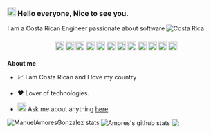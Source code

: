 <h3><img src="https://emojis.slackmojis.com/emojis/images/1531849430/4246/blob-sunglasses.gif?1531849430" width="20"/> Hello everyone, Nice to see you.</h3>

I am a Costa Rican Engineer passionate about software ![Costa Rica](https://raw.githubusercontent.com/stevenrskelton/flag-icon/master/png/16/country-4x3/cr.png "Costa Rica")

<h3 style="text-align: center;">
   <img src="https://slackmojis.com/emojis/64616-java3/download" width="20"/>
   <img src="https://slackmojis.com/emojis/10387-spring-boot/download" width="20"/>
   <img src="https://slackmojis.com/emojis/9754-docker/download" width="20"/>
   <img src="https://slackmojis.com/emojis/2988-aws/download" width="20"/>
   <img src="https://slackmojis.com/emojis/38068-angular/download" width="20"/>
   <img src="https://slackmojis.com/emojis/50228-swift/download" width="20"/>
   <img src="https://slackmojis.com/emojis/38069-appium/download" width="20"/>
   <img src="https://slackmojis.com/emojis/44818-ios/download" width="20"/>
   <img src="https://slackmojis.com/emojis/1161-react/download" width="20"/>
   <img src="https://slackmojis.com/emojis/9539-cucumber/download" width="20"/>
   <img src="https://slackmojis.com/emojis/58444-selenium/download" width="20"/>
   <img src="https://slackmojis.com/emojis/1491-kubernetes/download" width="20"/>
</h3>

**About me**

   - 📈 I am Costa Rican and I love my country

   - ❤️ Lover of technologies.

   - <img src="https://slackmojis.com/emojis/711-linkedin/download" width="20"/> Ask me about anything [here](https://www.linkedin.com/in/manuelamoresgonzalez/)


![ManuelAmoresGonzalez stats](http://github-profile-summary-cards.vercel.app/api/cards/profile-details?username=ManuelAmoresGonzalez&theme=radical)
 <img align="center" src="https://github-readme-stats.vercel.app/api?username=ManuelAmoresGonzalez&show_icons=true&theme=radical&count_private=false" alt="Amores's github stats" />  <img align="center" src="https://github-readme-stats.vercel.app/api/top-langs/?username=ManuelAmoresGonzalez&show_icons=true&theme=radical&count_private=false" /> 



